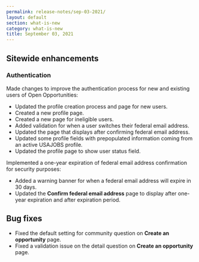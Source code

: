 ```yaml
---
permalink: release-notes/sep-03-2021/
layout: default
section: what-is-new
category: what-is-new
title: September 03, 2021
---
```


## Sitewide enhancements
### Authentication

Made changes to improve the authentication process for new and existing users of Open Opportunities:

* Updated the profile creation process and page for new users.
* Created a new profile page.
* Created a new page for ineligible users.
* Added validation for when a user switches their federal email address.
* Updated the page that displays after confirming federal email address.
* Updated some profile fields with prepopulated information coming from an active USAJOBS profile. 
* Updated the profile page to show user status field.

Implemented a one-year expiration of federal email address confirmation for security purposes:

* Added a warning banner for when a federal email address will expire in 30 days.
* Updated the **Confirm federal email address** page to display after one-year expiration and after expiration period.

## Bug fixes

* Fixed the default setting for community question on **Create an opportunity** page.
* Fixed a validation issue on the detail question on **Create an opportunity** page.
